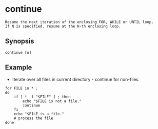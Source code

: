 # continue

    Resume the next iteration of the enclosing FOR, WHILE or UNTIL loop.
    If N is specified, resume at the N-th enclosing loop.

## Synopsis

`continue [n]`

## Example

* Iterate over all files in current directory - continue for non-files.

```shell
for FILE in * ;
do
    if [ ! -f "$FILE" ] ; then
        echo "$FILE is not a file."
        continue
    fi
    echo "$FILE is a file."
    # process the file
done
```
